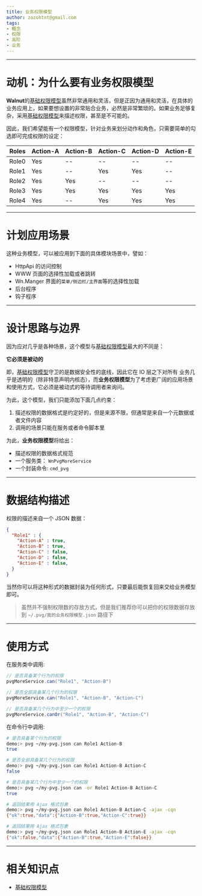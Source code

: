 ```yaml
---
title: 业务权限模型
author: zozohtnt@gmail.com
tags:
- 概念
- 权限
- 高阶
- 业务
---
```


--------------------------------------
# 动机：为什么要有业务权限模型

**Walnut**的[基础权限模型][c0-pvg]虽然非常通用和灵活，但是正因为通用和灵活，在具体的业务应用上，如果要想设置的非常贴合业务，必然是非常繁琐的。如果业务足够复杂，采用[基础权限模型][c0-pvg]来描述权限，甚至是不可能的。

因此，我们希望能有一个权限模型，针对业务来划分动作和角色，只需要简单的勾选即可完成权限的设定：

 Roles | Action-A | Action-B | Action-C | Action-D | Action-E 
-------|----------|----------|----------|----------|----------
 Role0 | Yes      | --       | --       | --       | --    
 Role1 | Yes      | --       | Yes      | Yes      | --    
 Role2 | Yes      | Yes      | --       | --       | --    
 Role3 | Yes      | Yes      | Yes      | Yes      | Yes  
 Role4 | Yes      | --       | Yes      | Yes      | Yes

--------------------------------------
# 计划应用场景

这种业务模型，可以被应用到下面的具体模块场景中，譬如：

- HttpApi 的访问控制
- WWW 页面的选择性加载或者跳转
- Wn.Manger 界面的`菜单/侧边栏/主界面`等的选择性加载
- 后台程序
- 钩子程序

--------------------------------------
# 设计思路与边界

因为应对几乎是各种场景，这个模型与[基础权限模型][c0-pvg]最大的不同是：

**它必须是被动的**

即，[基础权限模型][c0-pvg]守卫的是数据安全性的底线，因此它在 IO 层之下对所有
业务几乎是透明的（除非特意声明内核态），而**业务权限模型**为了考虑更广阔的应用场景和使用方式，它必须是被动式的等待调用者来询问。

为此，这个模型，我们只能添加下面几点约束：

1. 描述权限的数据格式是约定好的，但是来源不限，但通常是来自一个元数据或者文件内容
2. 调用的场景只能在服务或者命令脚本里

为此，**业务权限模型**将给出：

- 描述权限的数据格式规范
- 一个服务类： `WnPvgMoreService`
- 一个封装命令: `cmd_pvg`

--------------------------------------
# 数据结构描述

权限的描述来自一个 JSON 数据：

```json
{
  "Role1" : {
    "Action-A" : true,
    "Action-B" : true,
    "Action-C" : false,
    "Action-D" : false,
    "Action-E" : false,
  }
}
```

当然你可以将这种形式的数据封装为任何形式，只要最后能恢复回来交给业务模型即可。

> 虽然并不强制权限数的存放方式，但是我们推荐你可以把你的权限数据存放到 
> `~/.pvg/我的业务权限模型.json` 路径下

--------------------------------------
# 使用方式

在服务类中调用:

```java
// 是否具备某个行为的权限
pvgMoreService.can("Role1", "Action-B")

// 是否全部具备某几个行为的权限
pvgMoreService.can("Role1", "Action-B", "Action-C")

// 是否具备某几个行为中至少一个的权限
pvgMoreService.canOr("Role1", "Action-B", "Action-C")
```

在命令行中调用:

```bash
# 是否具备某个行为的权限
demo:> pvg ~/my-pvg.json can Role1 Action-B
true

# 是否全部具备某几个行为的权限
demo:> pvg ~/my-pvg.json can Role1 Action-B Action-C
false

# 是否具备某几个行为中至少一个的权限
demo:> pvg ~/my-pvg.json can -or Role1 Action-B Action-C
true

# 返回结果用 Ajax 格式包裹
demo:> pvg ~/my-pvg.json can Role1 Action-B Action-C -ajax -cqn
{"ok":true,"data":{"Action-B":true,"Action-C":true}}

# 返回结果用 Ajax 格式包裹
demo:> pvg ~/my-pvg.json can Role1 Action-B Action-E -ajax -cqn
{"ok":false,"data":{"Action-B":true,"Action-E":false}}
```

--------------------------------------
# 相关知识点

- [基础权限模型][c0-pvg]

[c0-pvg]: ../core-l0/c0-pvg-basic.md
[c2-pvg]: ../core-l2/c2-pvg-more.md